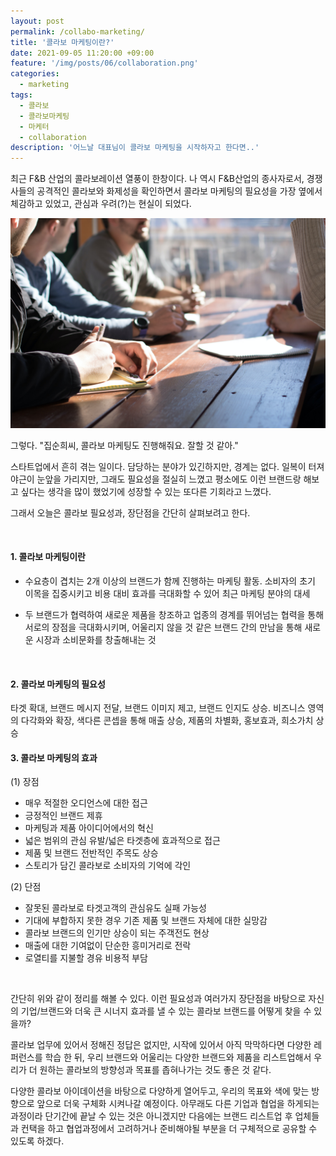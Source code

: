 ```yaml
---
layout: post
permalink: /collabo-marketing/
title: '콜라보 마케팅이란?'
date: 2021-09-05 11:20:00 +09:00
feature: '/img/posts/06/collaboration.png'
categories:
  - marketing
tags:
  - 콜라보
  - 콜라보마케팅
  - 마케터
  - collaboration
description: '어느날 대표님이 콜라보 마케팅을 시작하자고 한다면..'
---
```


최근 F&B 산업의 콜라보레이션 열풍이 한창이다. 나 역시 F&B산업의 종사자로서, 경쟁사들의 공격적인 콜라보와 화제성을 확인하면서 콜라보 마케팅의 필요성을 가장 옆에서 체감하고 있었고, 관심과 우려(?)는 현실이 되었다.

![이미지1](/img/posts/06/collabo-marketing.jpg)

그렇다.
"집순희씨, 콜라보 마케팅도 진행해줘요. 잘할 것 같아."

스타트업에서 흔히 겪는 일이다. 담당하는 분야가 있긴하지만, 경계는 없다. 일복이 터져 야근이 눈앞을 가리지만, 그래도 필요성을 절실히 느꼈고 평소에도 이런 브랜드랑 해보고 싶다는 생각을 많이 했었기에 성장할 수 있는 또다른 기회라고 느꼈다.

그래서 오늘은 콜라보 필요성과, 장단점을 간단히 살펴보려고 한다.

 <br>

#### 1.	콜라보 마케팅이란
- 수요층이 겹치는 2개 이상의 브랜드가 함께 진행하는 마케팅 활동. 소비자의 초기 이목을 집중시키고 비용 대비 효과를 극대화할 수 있어 최근 마케팅 분야의 대세<br>

- 두 브랜드가 협력하여 새로운 제품을 창조하고 업종의 경계를 뛰어넘는 협력을 통해 서로의 장점을 극대화시키며, 어울리지 않을 것 같은 브랜드 간의 만남을 통해 새로운 시장과 소비문화를 창출해내는 것
<br>

#### 2.	콜라보 마케팅의 필요성
타겟 확대, 브랜드 메시지 전달, 브랜드 이미지 제고, 브랜드 인지도 상승. 비즈니스 영역의 다각화와 확장, 색다른 콘셉을 통해 매출 상승, 제품의 차별화, 홍보효과, 희소가치 상승
<br>

#### 3.	콜라보 마케팅의 효과
(1)	장점
-	매우 적절한 오디언스에 대한 접근
-	긍정적인 브랜드 제휴
-	마케팅과 제품 아이디어에서의 혁신
-	넓은 범위의 관심 유발/넓은 타겟층에 효과적으로 접근
-	제품 및 브랜드 전반적인 주목도 상승
-	스토리가 담긴 콜라보로 소비자의 기억에 각인

(2)	단점
-	잘못된 콜라보로 타겟고객의 관심유도 실패 가능성
-	기대에 부합하지 못한 경우 기존 제품 및 브랜드 자체에 대한 실망감
-	콜라보 브랜드의 인기만 상승이 되는 주객전도 현상
-	매출에 대한 기여없이 단순한 흥미거리로 전락
-	로열티를 지불할 경유 비용적 부담
<br>

간단히 위와 같이 정리를 해볼 수 있다. 이런 필요성과 여러가지 장단점을 바탕으로 자신의 기업/브랜드와 더욱 큰 시너지 효과를 낼 수 있는 콜라보 브랜드를 어떻게 찾을 수 있을까?

콜라보 업무에 있어서 정해진 정답은 없지만, 시작에 있어서 아직 막막하다면 다양한 레퍼런스를 학습 한 뒤, 우리 브랜드와 어울리는 다양한 브랜드와 제품을 리스트업해서 우리가 더 원하는 콜라보의 방향성과 목표를 좁혀나가는 것도 좋은 것 같다.

다양한 콜라보 아이데이션을 바탕으로 다양하게 열어두고, 우리의 목표와 색에 맞는 방향으로 앞으로 더욱 구체화 시켜나갈 예정이다. 아무래도 다른 기업과 협업을 하게되는 과정이라 단기간에 끝날 수 있는 것은 아니겠지만 다음에는 브랜드 리스트업 후 업체들과 컨택을 하고 협업과정에서 고려하거나 준비해야될 부분을 더 구체적으로 공유할 수 있도록 하겠다.
